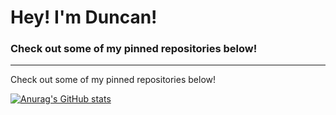 # Hey! I'm Duncan!

### Check out some of my pinned repositories below!
---
<!-- <img src="https://image.freepik.com/free-vector/abstract-dotted-banner-background_1035-18160.jpg" width="100%"> 

![](https://github-profile-summary-cards.vercel.app/api/cards/profile-details?username=Duncan-Kyhl&theme=vue_dark) 
-->
Check out some of my pinned repositories below!

[![Anurag's GitHub stats](https://github-readme-stats.vercel.app/api?username=Duncan-Kyhl&show_icons=true&theme=radical)](https://github.com/anuraghazra/github-readme-stats)

<!--
**Duncan-Kyhl/Duncan-Kyhl** is a ✨ _special_ ✨ repository because its `README.md` (this file) appears on your GitHub profile.

Here are some ideas to get you started:

- 🔭 I’m currently working on ...
- 🌱 I’m currently learning ...
- 👯 I’m looking to collaborate on ...
- 🤔 I’m looking for help with ...
- 💬 Ask me about ...
- 📫 How to reach me: ...
- 😄 Pronouns: ...
- ⚡ Fun fact: ...
-->
